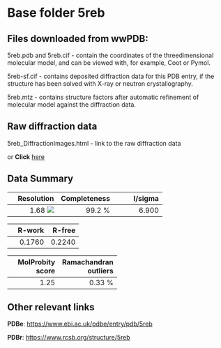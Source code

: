 # Base folder 5reb

## Files downloaded from wwPDB:

5reb.pdb and 5reb.cif - contain the coordinates of the threedimensional molecular model, and can be viewed with, for example, Coot or Pymol.

5reb-sf.cif - contains deposited diffraction data for this PDB entry, if the structure has been solved with X-ray or neutron crystallography.

5reb.mtz - contains structure factors after automatic refinement of molecular model against the diffraction data.

## Raw diffraction data

5reb_DiffractionImages.html - link to the raw diffraction data 

or **Click** [here](https://zenodo.org/record/3730578) 

## Data Summary
|   | Resolution | Completeness| I/sigma |
|---|-------------:|----------------:|--------------:|
|   |1.68 <img src="https://latex.codecogs.com/svg.latex?{\mbox{\normalfont\AA}}"/>|99.2  %|<img width=50/>6.900|

|   | **R-work**| **R-free**   
|---|-------------:|----------------:|           
||0.1760|0.2240|

|   |**MolProbity<br>score**| **Ramachandran<br>outliers** 
|---|-------------:|----------------:|
||1.25|0.33 %|

## Other relevant links 
**PDBe**:  https://www.ebi.ac.uk/pdbe/entry/pdb/5reb
 
**PDBr**: https://www.rcsb.org/structure/5reb 

